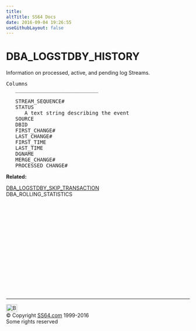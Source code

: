 ```yaml
---
title:
altTitle: SS64 Docs
date: 2016-09-04 19:26:55
useGithubLayout: false
---
```

<!-- #BeginLibraryItem "/Library/head_orad.lbi" --><!-- #EndLibraryItem --><h1>DBA_LOGSTDBY_HISTORY</h1>
<p> Information on processed, active, and pending log Streams.</p> 
 
<pre>Columns
   ___________________________
 
   STREAM_SEQUENCE#
   STATUS
      A text string describing the event
   SOURCE
   DBID
   FIRST_CHANGE#
   LAST_CHANGE#
   FIRST_TIME
   LAST_TIME
   DGNAME
   MERGE_CHANGE#
   PROCESSED_CHANGE#
</pre>
<p><b>Related:</b></p>
<p><a href="DBA_LOGSTDBY_SKIP_TRANSACTION.html">DBA_LOGSTDBY_SKIP_TRANSACTION</a><br>
DBA_ROLLING_STATISTICS
</p><!-- #BeginLibraryItem "/Library/foot_orad.lbi" --><p>
<!-- oracle-footer -->
<ins class="adsbygoogle" style="display:inline-block;width:300px;height:250px" data-ad-client="ca-pub-6140977852749469" data-ad-slot="4275490898"></ins>
<script>
(adsbygoogle = window.adsbygoogle || []).push({});
</script></p>
<hr>
<div id="bl" class="footer"><a href="DBA_LOGSTDBY_HISTORY.html#"><img src="../images/top.png" width="30" height="22" alt="Back to the Top"></a></div>
<div id="br" class="footer, tagline">© Copyright <a href="../index.html">SS64.com</a> 1999-2016<br>
Some rights reserved</div>
<!-- #EndLibraryItem -->

